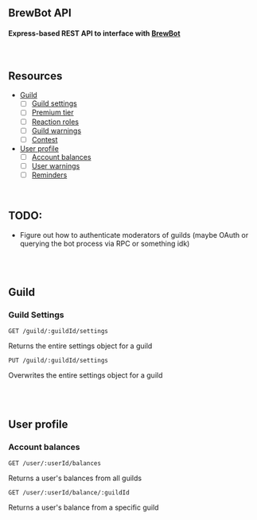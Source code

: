 ## BrewBot API
#### Express-based REST API to interface with [BrewBot](https://github.com/codedrunks/BrewBot)

<br>

## Resources
- [Guild](#guild)
    - [ ] [Guild settings](#guild-settings)
    - [ ] [Premium tier](#premium-tier)
    - [ ] [Reaction roles](#reaction-roles)
    - [ ] [Guild warnings](#guild-warnings)
    - [ ] [Contest](#contest)
- [User profile](#user-profile)
    - [ ] [Account balances](#account-balances)
    - [ ] [User warnings](#user-warnings)
    - [ ] [Reminders](#reminders)

<br>

## TODO:
- Figure out how to authenticate moderators of guilds (maybe OAuth or querying the bot process via RPC or something idk)

<br><br>

## Guild
### Guild Settings
```
GET /guild/:guildId/settings
```
Returns the entire settings object for a guild

```
PUT /guild/:guildId/settings
```
Overwrites the entire settings object for a guild

<br><br>

## User profile
### Account balances
```
GET /user/:userId/balances
```
Returns a user's balances from all guilds

```
GET /user/:userId/balance/:guildId
```
Returns a user's balance from a specific guild